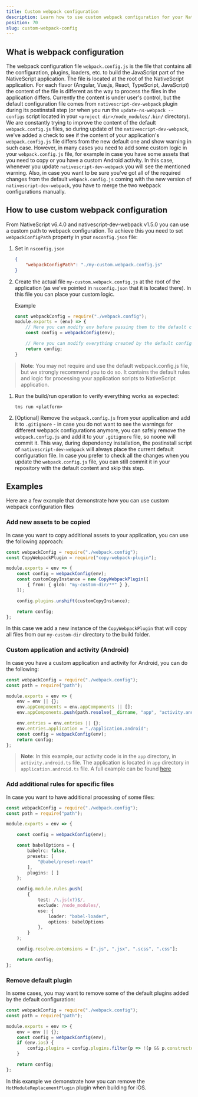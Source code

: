 ```yaml
---
title: Custom webpack configuration
description: Learn how to use custom webpack configuration for your NativeScript application.
position: 70
slug: custom-webpack-config
---
```


## What is webpack configuration

The webpack configuration file `webpack.config.js` is the file that contains all the configuration, plugins, loaders, etc. to build the JavaScript part of the NativeScript application. The file is located at the root of the NativeScript application. For each flavor (Angular, Vue.js, React, TypeScript, JavaScript) the content of the file is different as the way to process the files in the application differs.
Currently the content is under user's control, but the default configuration file comes from `nativescript-dev-webpack` plugin during its postinstall step (or when you run the `update-ns-webpack --configs` script located in your `<project dir>/node_modules/.bin/` directory).
We are constantly trying to improve the content of the default `webpack.config.js` files, so during update of the `nativescript-dev-webpack`, we've added a check to see if the content of your application's `webpack.config.js` file differs from the new default one and show warning in such case.
However, in many cases you need to add some custom logic in your `webpack.config.js` file, for example in case you have some assets that you need to copy or you have a custom Android activity. In this case, whenever you update `nativescript-dev-webpack` you will see the mentioned warning. Also, in case you want to be sure you've got all of the required changes from the default `webpack.config.js` coming with the new version of `nativescript-dev-webpack`, you have to merge the two webpack configurations manually.

## How to use custom webpack configuration

From NativeScript v6.4.0 and nativescript-dev-webpack v1.5.0 you can use a custom path to webpack configuration. To achieve this you need to set `webpackConfigPath` property in your `nsconfig.json` file:

1. Set in `nsconfig.json`

   ``` JSON
   {
       "webpackConfigPath": "./my-custom.webpack.config.js"
   }
   ```

1. Create the actual file `my-custom.webpack.config.js` at the root of the application (as we've pointed in `nsconfig.json` that it is located there). In this file you can place your custom logic.

   Example

   ``` JavaScript
   const webpackConfig = require("./webpack.config");
   module.exports = (env) => {
       // Here you can modify env before passing them to the default config
       const config = webpackConfig(env);

       // Here you can modify everything created by the default configuration
       return config;
   }
   ```

> **Note**: You may not require and use the default webpack.config.js file, but we strongly recommend you to do so. It contains the default rules and logic for processing your application scripts to NativeScript application.

1. Run the build/run operation to verify everything works as expected:

   ``` Shell
   tns run <platform>
   ```

1. [Optional] Remove the `webpack.config.js` from your application and add it to `.gitignore` - in case you do not want to see the warnings for different webpack configurations anymore, you can safely remove the `webpack.config.js` and add it to your `.gitignore` file, so noone will commit it. This way, during dependency installation, the postinstall script of `nativescript-dev-webpack` will always place the current default configuration file.
In case you prefer to check all the changes when you update the `webpack.config.js` file, you can still commit it in your repository with the default content and skip this step.

## Examples

Here are a few example that demonstrate how you can use custom webpack configuration files

### Add new assets to be copied

In case you want to copy additional assets to your application, you can use the following approach:

``` TypeScript
const webpackConfig = require("./webpack.config");
const CopyWebpackPlugin = require("copy-webpack-plugin");

module.exports = env => {
    const config = webpackConfig(env);
    const customCopyInstance = new CopyWebpackPlugin([
        { from: { glob: "my-custom-dir/**" } },
    ]);

    config.plugins.unshift(customCopyInstance);

    return config;
};
```

In this case we add a new instance of the `CopyWebpackPlugin` that will copy all files from our `my-custom-dir` directory to the build folder.

### Custom application and activity (Android)

In case you have a custom application and activity for Android, you can do the following:

``` TypeScript
const webpackConfig = require("./webpack.config");
const path = require("path");

module.exports = env => {
    env = env || {};
    env.appComponents = env.appComponents || [];
    env.appComponents.push(path.resolve(__dirname, "app", "activity.android.ts"));

    env.entries = env.entries || {};
    env.entries.application = "./application.android";
    const config = webpackConfig(env);
    return config;
};
```

> **Note**: In this example, our activity code is in the `app` directory, in `activity.android.ts` file. The application is located in `app` directory in `application.android.ts` file. A full example can be found [here](https://github.com/NativeScript/nativescript-dev-webpack/tree/master/demo/)

### Add additional rules for specific files

In case you want to have additional processing of some files:

``` TypeScript
const webpackConfig = require("./webpack.config");
const path = require("path");

module.exports = env => {

    const config = webpackConfig(env);

    const babelOptions = {
        babelrc: false,
        presets: [
            "@babel/preset-react"
        ],
        plugins: [ ]
    };

    config.module.rules.push(
        {
            test: /\.js(x?)$/,
            exclude: /node_modules/,
            use: {
                loader: "babel-loader",
                options: babelOptions
            },
        }
    );

    config.resolve.extensions = [".js", ".jsx", ".scss", ".css"];

    return config;
};
```

### Remove default plugin

In some cases, you may want to remove some of the default plugins added by the default configuration:

``` TypeScript
const webpackConfig = require("./webpack.config");
const path = require("path");

module.exports = env => {
    env = env || {};
    const config = webpackConfig(env);
    if (env.ios) {
        config.plugins = config.plugins.filter(p => !(p && p.constructor && p.constructor.name === "HotModuleReplacementPlugin"));
    }

    return config;
};
```

In this example we demonstrate how you can remove the `HotModuleReplacementPlugin` plugin when building for iOS.

